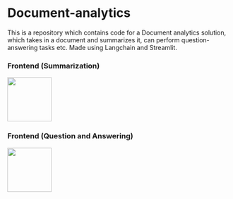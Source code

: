 # Document-analytics
This is a repository which contains code for a Document analytics solution, which takes in a document and summarizes it, can perform question-answering tasks etc. Made using Langchain and Streamlit.
### Frontend (Summarization)
<img src="[Summarization](./Screenshot_QA_1_app.png)" width="100">

### Frontend (Question and Answering)
<img src="[QA](./Screenshot_QA_app.png)" width="100">
